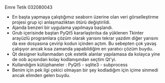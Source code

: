 <!-- deneme -->
Emre Tetik 032080043
  - En başta yapmaya çalıştığımız seaborn üzerine olan veri görselleştirme projesi grup içi anlaşmazlıktan ötürü değiştirildi.
  - Ajanda benzeri bir uygulama yapılmaya başlandı.
  - Grub içerisinde baştan PyQt5 kararlaştırılsa da yüklenen Tkinter arayüzlü programlara çözüm olarak yarısını tekrar yazdım 
    diğer yarısını da exe dosyasına çevirip kodun içinden açtım. Bu sebepten çok yavaş çalışıyor ancak kısa zamanda yapabildiğim
    en yaratıcı çözüm buydu.
  - Qt designer kullanmadan çok estetik alanlar yapılamasa da kolayca yine de oob açısından kolay kodlanışından seçtim Qt'yi.
  - Kullandığım kütüphaneler : PyQt5 - sqlite3 - subprocess
  - Benim için pek ilgi çekici olmayan bir şey kodladığım için içime sinmedi ancak elimden gelen buydu.

